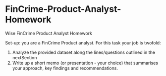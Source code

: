 # FinCrime-Product-Analyst-Homework
Wise FinCrime Product Analyst Homework

Set-up: you are a FinCrime Product analyst. For this task your job is twofold:
1. Analyze the provided dataset along the lines/questions outlined in the nextSection
2. Write up a short memo (or presentation - your choice) that summarises your approach, key findings and recommendations.
